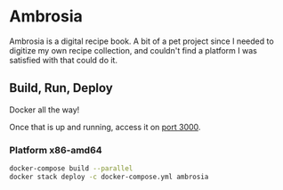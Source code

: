 # Ambrosia

Ambrosia is a digital recipe book. A bit of a pet project since I needed to digitize my own recipe collection, and couldn't find a platform I was satisfied with that could do it.

## Build, Run, Deploy

Docker all the way!

Once that is up and running, access it on [port 3000](http://localhost:3000).

### Platform x86-amd64

```bash
docker-compose build --parallel
docker stack deploy -c docker-compose.yml ambrosia
```

